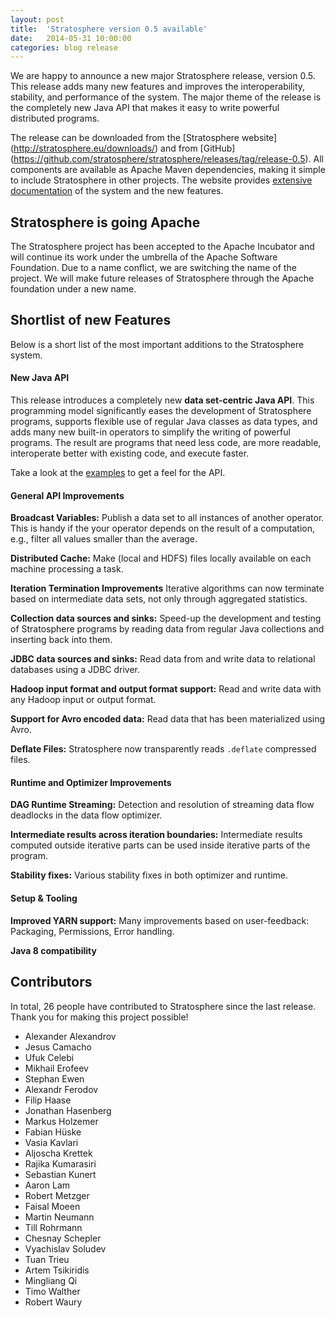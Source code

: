 ```yaml
---
layout: post
title:  'Stratosphere version 0.5 available'
date:   2014-05-31 10:00:00
categories: blog release
---
```


We are happy to announce a new major Stratosphere release, version 0.5. This release adds many new features and improves the interoperability, stability, and performance of the system. The major theme of the release is the completely new Java API that makes it easy to write powerful distributed programs.

The release can be downloaded from the [Stratosphere website] (http://stratosphere.eu/downloads/) and from [GitHub] (https://github.com/stratosphere/stratosphere/releases/tag/release-0.5). All components are available as Apache Maven dependencies, making it simple to include Stratosphere in other projects. The website provides [extensive documentation](http://stratosphere.eu/docs/0.5/) of the system and the new features.


## Stratosphere is going Apache

The Stratosphere project has been accepted to the Apache Incubator and will continue its work under the umbrella of the Apache Software Foundation. Due to a name conflict, we are switching the name of the project. We will make future releases of Stratosphere through the Apache foundation under a new name.


## Shortlist of new Features

Below is a short list of the most important additions to the Stratosphere system.

#### New Java API
This release introduces a completely new **data set-centric Java API**. This programming model significantly eases the development of Stratosphere programs, supports flexible use of regular Java classes as data types, and adds many new built-in operators to simplify the writing of powerful programs. The result are programs that need less code, are more readable, interoperate better with existing code, and execute faster.

Take a look at the [examples](http://stratosphere.eu/docs/0.5/programming_guides/examples_java.html)  to get a feel for the API.


#### General API Improvements
**Broadcast Variables:** Publish a data set to all instances of another operator. This is handy if the your operator depends on the result of a computation, e.g., filter all values smaller than the average.

**Distributed Cache:** Make (local and HDFS) files locally available on each machine processing a task.

**Iteration Termination Improvements** Iterative algorithms can now terminate based on intermediate data sets, not only through aggregated statistics.

**Collection data sources and sinks:** Speed-up the development and testing of Stratosphere programs by reading data from regular Java collections and inserting back into them.

**JDBC data sources and sinks:** Read data from and write data to relational databases using a JDBC driver.

**Hadoop input format and output format support:** Read and write data with any Hadoop input or output format.

**Support for Avro encoded data:** Read data that has been materialized using Avro.

**Deflate Files:** Stratosphere now transparently reads `.deflate` compressed files.


#### Runtime and Optimizer Improvements

**DAG Runtime Streaming:** Detection and resolution of streaming data flow deadlocks in the data flow optimizer.

**Intermediate results across iteration boundaries:** Intermediate results computed outside iterative parts can be used inside iterative parts of the program.

**Stability fixes:** Various stability fixes in both optimizer and runtime.


#### Setup & Tooling

**Improved YARN support:** Many improvements based on user-feedback: Packaging, Permissions, Error handling.

**Java 8 compatibility**


## Contributors

In total, 26 people have contributed to Stratosphere since the last release. Thank you for making this project possible!


* Alexander Alexandrov
* Jesus Camacho
* Ufuk Celebi
* Mikhail Erofeev
* Stephan Ewen
* Alexandr Ferodov
* Filip Haase
* Jonathan Hasenberg
* Markus Holzemer
* Fabian Hüske
* Vasia Kavlari
* Aljoscha Krettek
* Rajika Kumarasiri
* Sebastian Kunert
* Aaron Lam
* Robert Metzger
* Faisal Moeen
* Martin Neumann
* Till Rohrmann
* Chesnay Schepler
* Vyachislav Soludev
* Tuan Trieu
* Artem Tsikiridis
* Mingliang Qi
* Timo Walther
* Robert Waury


